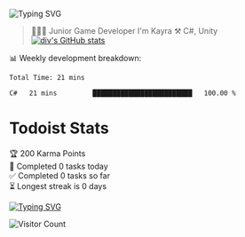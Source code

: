 ![Typing SVG](https://readme-typing-svg.herokuapp.com?font=&size=30&duration=7000&color=00F70E&background=FFFFFF00&center=true&vCenter=true&lines=Welcome+to+my+profile.) 
> 👨🏻‍💻 Junior Game Developer
> I'm Kayra 
> ⚒️ C#, Unity
 [![div's GitHub stats](https://github-readme-stats.vercel.app/api?username=divDevelopment)](https://metrics.lecoq.io/divDevelopment#gh-light-mode-only)



:bar_chart:	Weekly development breakdown:
<!--START_SECTION:waka-->

```text
Total Time: 21 mins

C#   21 mins         █████████████████████████   100.00 %
```

<!--END_SECTION:waka-->

# Todoist Stats

<!-- TODO-IST:START -->
🏆  200 Karma Points           
🌸  Completed 0 tasks today           
✅  Completed 0 tasks so far           
⏳  Longest streak is 0 days
<!-- TODO-IST:END -->

[![Typing SVG](https://readme-typing-svg.herokuapp.com?size=30&color=61FF01&lines=Visitor+count)](https://git.io/typing-svg)

![Visitor Count](https://profile-counter.glitch.me/divDevelopment/count.svg)
